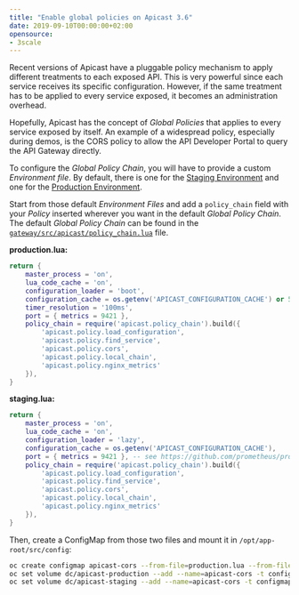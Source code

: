```yaml
---
title: "Enable global policies on Apicast 3.6"
date: 2019-09-10T00:00:00+02:00
opensource: 
- 3scale
---
```


Recent versions of Apicast have a pluggable policy mechanism to apply different treatments to each exposed API.
This is very powerful since each service receives its specific configuration.
However, if the same treatment has to be applied to every service exposed, it becomes an administration overhead.

Hopefully, Apicast has the concept of *Global Policies* that applies to every service exposed by itself.
An example of a widespread policy, especially during demos, is the CORS policy to allow the API Developer Portal to query the API Gateway directly.

To configure the *Global Policy Chain*, you will have to provide a custom *Environment file*.
By default, there is one for the [Staging Environment](https://github.com/3scale/APIcast/blob/3.6-stable/gateway/config/staging.lua) and one for the [Production Environment](https://github.com/3scale/APIcast/blob/3.6-stable/gateway/config/production.lua).

Start from those default *Environment Files* and add a `policy_chain` field with your *Policy* inserted wherever you want in the default *Global Policy Chain*.
The default *Global Policy Chain* can be found in the [`gateway/src/apicast/policy_chain.lua`](https://github.com/3scale/APIcast/blob/b8f7f067dd47936f93bc9bd3e6de224c304d58ea/gateway/src/apicast/policy_chain.lua#L67-L72) file.

**production.lua:**
```lua
return {
    master_process = 'on',
    lua_code_cache = 'on',
    configuration_loader = 'boot',
    configuration_cache = os.getenv('APICAST_CONFIGURATION_CACHE') or 5*60,
    timer_resolution = '100ms',
    port = { metrics = 9421 },
    policy_chain = require('apicast.policy_chain').build({
        'apicast.policy.load_configuration',
        'apicast.policy.find_service',
        'apicast.policy.cors',
        'apicast.policy.local_chain',
        'apicast.policy.nginx_metrics'
    }),
}
```

**staging.lua:**
```lua
return {
    master_process = 'on',
    lua_code_cache = 'on',
    configuration_loader = 'lazy',
    configuration_cache = os.getenv('APICAST_CONFIGURATION_CACHE'),
    port = { metrics = 9421 }, -- see https://github.com/prometheus/prometheus/wiki/Default-port-allocations,
    policy_chain = require('apicast.policy_chain').build({
        'apicast.policy.load_configuration',
        'apicast.policy.find_service',
        'apicast.policy.cors',
        'apicast.policy.local_chain',
        'apicast.policy.nginx_metrics'
    }),
}
```

Then, create a ConfigMap from those two files and mount it in `/opt/app-root/src/config`:

```sh
oc create configmap apicast-cors --from-file=production.lua --from-file=staging.lua
oc set volume dc/apicast-production --add --name=apicast-cors -t configmap --configmap-name=apicast-cors -m /opt/app-root/src/config
oc set volume dc/apicast-staging --add --name=apicast-cors -t configmap --configmap-name=apicast-cors -m /opt/app-root/src/config
```
